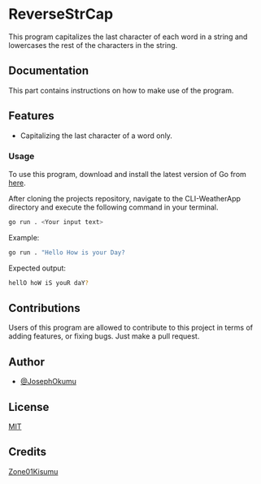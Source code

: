 # ReverseStrCap
This program capitalizes the last character of each word in a string and lowercases the rest of the characters in the string. 

## Documentation

This part contains instructions on how to make use of the program.

## Features

- Capitalizing the last character of a word only.

### Usage

To use this program, download and install the latest version of Go from [here](https://go.dev/doc/install).

After cloning the projects repository, navigate to the CLI-WeatherApp directory and execute the following command in your terminal.
```bash
go run . <Your input text>
```
Example:
```bash
go run . "Hello How is your Day?
```
Expected output:

```bash
hellO hoW iS youR daY?
```

## Contributions
Users of this program are allowed to contribute to this project in terms of adding features, or fixing bugs. Just make a pull request.

## Author

- [@JosephOkumu](https://github.com/JosephOkumu)


## License

[MIT](https://choosealicense.com/licenses/mit/)


## Credits

[Zone01Kisumu](https://zone01kisumu.ke)
